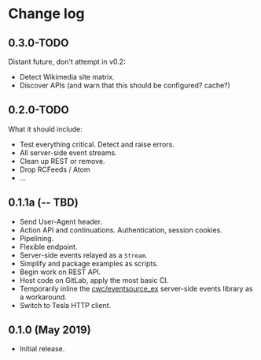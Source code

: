# Change log

## 0.3.0-TODO

Distant future, don't attempt in v0.2:
* Detect Wikimedia site matrix.
* Discover APIs (and warn that this should be configured?  cache?)

## 0.2.0-TODO

What it should include:
* Test everything critical.  Detect and raise errors.
* All server-side event streams.
* Clean up REST or remove.
* Drop RCFeeds / Atom
* ...

## 0.1.1a (-- TBD)

* Send User-Agent header.
* Action API and continuations.  Authentication, session cookies.
* Pipelining.
* Flexible endpoint.
* Server-side events relayed as a `Stream`.
* Simplify and package examples as scripts.
* Begin work on REST API.
* Host code on GitLab, apply the most basic CI.
* Temporarily inline the [cwc/eventsource_ex](https://github.com/cwc/eventsource_ex/)
server-side events library as a workaround.
* Switch to Tesla HTTP client.

## 0.1.0 (May 2019)

* Initial release.
